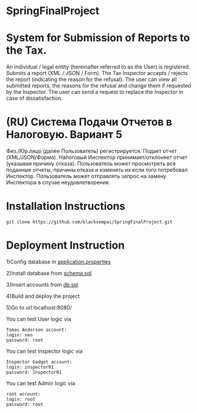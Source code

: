 # SpringFinalProject

# System for Submission of Reports to the Tax.
An individual / legal entity (hereinafter referred to as the User) is registered. Submits a report (XML / JSON / Form). The Tax Inspector accepts / rejects the report (indicating the reason for the refusal). The user can view all submitted reports, the reasons for the refusal and change them if requested by the Inspector. The user can send a request to replace the Inspector in case of dissatisfaction.

# (RU) Система Подачи Отчетов в Налоговую. Вариант 5
Физ./Юр.лицо (далее Пользователь) регистрируется. Подает отчет (XML/JSON/Форма). Налоговый Инспектор принимает/отклоняет отчет (указывая причину отказа). Пользователь может просмотреть все поданные отчеты, причины отказа и изменять их если того потребовал Инспектор. Пользователь может отправлять запрос на замену Инспектора в случае неудовлетворения. 

# Installation Instructions 
```
git clone https://github.com/blacksempai/SpringFinalProject.git
```

# Deployment Instruction

1)Config database in [application.properties](src/main/resources/application.properties)

2)Install database from [schema.sql](src/main/resources/schema.sql)

3)Insert accounts from [db.sql](src/main/resources/db.sql)

4)Build and deploy the project

5)Go to url localhost:8080/



You can test User logic via 

```
Tomas Anderson account:
login: neo
password: root
```

You can test Inspector logic via 

```
Inspector Gadget account:
login: inspector01
password: Inspector01
```

You can test Admin logic via 

```
root account:
login: root
password: root
```
